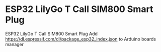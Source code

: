 # ESP32 LilyGo T Call SIM800 Smart Plug
 ESP32 LilyGo T Call SIM800 Smart Plug
Add https://dl.espressif.com/dl/package_esp32_index.json to Arduino boards manager

